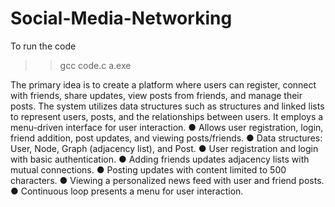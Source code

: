 # Social-Media-Networking
To run the code
>> gcc code.c
>> a.exe

The primary idea is to create a platform where users can register, connect
with friends, share updates, view posts from friends, and manage their posts. The system utilizes data
structures such as structures and linked lists to represent users, posts, and the relationships between
users. It employs a menu-driven interface for user interaction.
● Allows user registration, login, friend addition, post updates, and viewing posts/friends.
● Data structures: User, Node, Graph (adjacency list), and Post.
● User registration and login with basic authentication.
● Adding friends updates adjacency lists with mutual connections.
● Posting updates with content limited to 500 characters.
● Viewing a personalized news feed with user and friend posts.
● Continuous loop presents a menu for user interaction.
